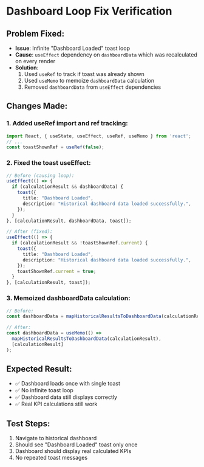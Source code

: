 # Dashboard Loop Fix Verification

## Problem Fixed:
- **Issue**: Infinite "Dashboard Loaded" toast loop
- **Cause**: `useEffect` dependency on `dashboardData` which was recalculated on every render
- **Solution**: 
  1. Used `useRef` to track if toast was already shown
  2. Used `useMemo` to memoize `dashboardData` calculation
  3. Removed `dashboardData` from `useEffect` dependencies

## Changes Made:

### 1. Added useRef import and ref tracking:
```typescript
import React, { useState, useEffect, useRef, useMemo } from 'react';
// ...
const toastShownRef = useRef(false);
```

### 2. Fixed the toast useEffect:
```typescript
// Before (causing loop):
useEffect(() => {
  if (calculationResult && dashboardData) {
    toast({
      title: "Dashboard Loaded",
      description: "Historical dashboard data loaded successfully.",
    });
  }
}, [calculationResult, dashboardData, toast]);

// After (fixed):
useEffect(() => {
  if (calculationResult && !toastShownRef.current) {
    toast({
      title: "Dashboard Loaded",
      description: "Historical dashboard data loaded successfully.",
    });
    toastShownRef.current = true;
  }
}, [calculationResult, toast]);
```

### 3. Memoized dashboardData calculation:
```typescript
// Before:
const dashboardData = mapHistoricalResultsToDashboardData(calculationResult);

// After:
const dashboardData = useMemo(() => 
  mapHistoricalResultsToDashboardData(calculationResult), 
  [calculationResult]
);
```

## Expected Result:
- ✅ Dashboard loads once with single toast
- ✅ No infinite toast loop
- ✅ Dashboard data still displays correctly
- ✅ Real KPI calculations still work

## Test Steps:
1. Navigate to historical dashboard
2. Should see "Dashboard Loaded" toast only once
3. Dashboard should display real calculated KPIs
4. No repeated toast messages
